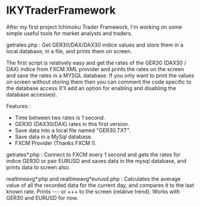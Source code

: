 # IKYTraderFramework
After my first project Ichimoku Trader Framework, I'm working on some simple useful tools for market analysts and traders.

getrates.php : Get GER30/DAX/DAX30 indice values and store them in a local database, in a file, and prints them on screen.

The first script is relatively easy and get the rates of the GER30 (DAX30 / DAX) indice from FXCM XML provider and prints the rates on the screen and save the rates in a MYSQL database. If you only want to print the values on screen without storing them then you can comment the code specific to the database access (I'll add an option for enabling and disabling the database accesses).

Features : 
- Time between two rates is 1 second.
- GER30 (DAX30/DAX) rates in this first version.
- Save data into a local file named "GER30.TXT".
- Save data in a MySql database.
- FXCM Provider (Thanks FXCM !).

getrates*.php : Connect to FXCM every 1 second and gets the rates for indice GER30 or pair EURUSD and saves data in the mysql database, and prints data to screen also.

realtimeavg*.php and realtimeavg*eurusd.php : Calculates the average value of all the recorded data for the current day, and compares it to the last known rate. Prints --- or +++ to the screen (relative trend). Works with GER30 and EURUSD for now.

